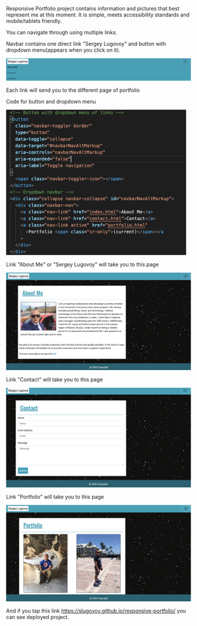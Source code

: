 Responsive Portfolio project contains information and pictures that best represent me at this moment. It is simple, meets accessibility standards and mobile/tablets friendly.

You can navigate through using multiple links.

Navbar contains one direct link "Sergey Lugovoy" and button with dropdown menu(appears when you click on it).

![navigation bar](assets/images/Screenshot2.png)

Each link will send you to the different page of portfolio


Code for button and dropdown menu



![Button's code](assets/images/Screenshot6.png)



Link "About Me" or "Sergey Lugovoy" will take you to this page

![About Me page](assets/images/Screenshot3.png)




Link "Contact" will take you to this page

![Contact Page](assets/images/Screenshot4.png)


Link "Portfolio" will take you to this page


![Portfolio](assets/images/Screenshot5.png)


And if you tap this link  https://slugovoy.github.io/responsive-portfolio/ you can see deployed project.